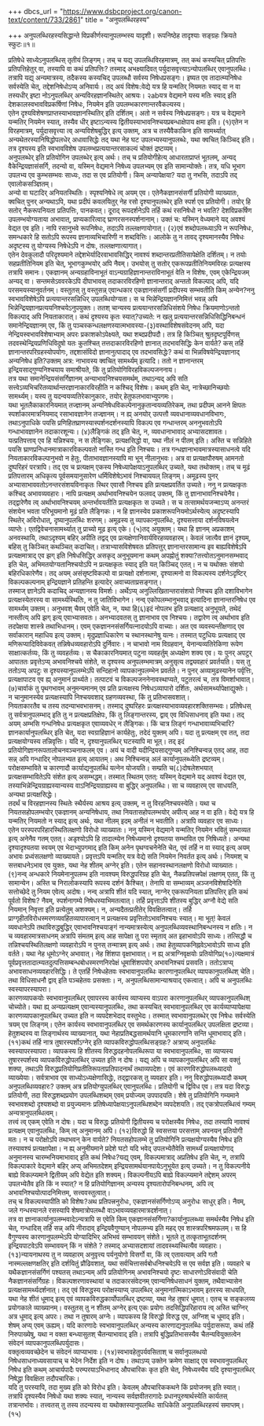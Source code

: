 +++
dbcs_url = "https://www.dsbcproject.org/canon-text/content/733/2861"
title = "अनुपलब्धिरहस्य"

+++
अनुपलब्धिरहस्यसिद्धान्ते विप्रकीर्णस्यानुपलम्भस्य
यादृशी। रूपनिष्ठेह तादृश्याः
सङ्ग्रहः क्रियते स्फुटः॥१॥

प्रतिषेधे साध्येऽनुपलब्धिस्
तृतीयं लिङ्गम्। तच् च यद्य् उपलब्धिविरहमात्रम्, तत् कथं कस्यचित्
प्रतिपत्तिः प्रतिपत्तिहेतुर् वा, तस्यापि वा कथं प्रतिपत्तिः? तस्माद् अभक्ष्यादिवत्
पर्युदासवृत्त्याऽन्योपलब्धिर् एवानुपलब्धिः। तत्रापि यद्य् अन्यमात्रस्य, तदैकस्य कस्यचिद्
उपलब्धौ सर्वस्य निषेधप्रसङ्गः। इष्यत एव तादात्म्यनिषेधः सर्वस्येति चेत्, तद्देशनिषेधोऽप्य्
अनिवार्यः। तद् अयं विशेषः:वेद्ये यत्र हि
यन्मतिर् नियमतः स्याद् वा न वा तस्यधीर् इष्टा नोऽनुपलब्धिर्
अन्यविरहज्ञानस्थितेर् आश्रयः। २abयत्र वेद्यमाने
यस्य मतिः स्याद् इति देशकालस्वभावविप्रकर्षिणां निषेधः, नियमेन इति उपलम्भकारणान्तरवैकल्यस्य।  
एतेन दृश्यविशेषणप्राप्तस्याभावज्ञानस्थितिर् इति दर्शितम्। अतो न सर्वस्य निषेधप्रसङ्गः। यत्र च वेद्यमाने
यन्मतिर् नियमेन स्यात्, तस्यैव धीर् इष्टाऽन्यस्य द्वितीयस्याभावनिश्चयप्रबन्धाक्षेपाय क्षमा
इति। (१)एतेन न विरहमात्रम्, पर्युदासवृत्त्या
त्व् अन्यविशेषबुद्धिर् इत्य् उक्तम्, अत्र च तस्यैवैकाकिन
इति सामर्थ्यात् अन्यथेतरस्यानिषिद्धोपलधेर् अधावासिद्धेः तद् यथा नेह घट उपलभ्यस्यानुपलब्धेः, यथा क्वचित् किञ्चिद्
इति। तत्र दृश्यस्य इति स्वभावविशेष उपलम्भप्रत्ययान्तरसाकल्यं चोक्तं द्रष्टव्यम्।  
अनुपलब्धेर् इति प्रतियोगिन उपलब्धेर् इत्य् अर्थः। तच् च प्रतियोगीहेत्य्
आधारताप्राप्तं भूतलम्, अन्यद् वैकेन्द्रियज्ञासंसर्गि, तदन्यो वा, यस्मिन् वेद्यमाने
निषेध्य उपलभ्यम् एव इति सामान्योक्तेः। तत्र, यधि भूभाग उपलभ्य
एव कुम्भसम्भवः साध्यः, तदा स एव प्रतियोगी। किम् अन्यापेक्षया? यदा तु नभसि, तदाऽपि तद् एवालोकसञ्ज्ञितम्।  
अन्यो वा घटादिर् अनियतस्थितिः। स्पृश्यनिषेधे त्व्
अयम् एव। एतेनैकज्ञानसंसर्गी प्रतियोगी व्याख्यातः, क्वचित् पुनर्
अन्यथाऽपि, यथा प्रदीपं कवलयितुर् नेह रसो दृश्यानुपलब्धेर् इति स्पर्श एव प्रतियोगी। तयोर् हि सतोर्
नैकरूपनियता प्रतिपत्तिः, पानकवत्। दूराद् रूपदर्शनेऽपि तर्हि कथं रसनिषेधो न भवति? देशविप्रकर्षिण
उपलम्भयोग्यताया अभावात्, प्राप्यकारित्वाद् घ्राणरसनस्पर्शनानाम्। उक्तं च: यस्मिन् वेध्यमाने
यद् अवश्यं वेद्यत एव इति। नापि रसानुभवे रूपनिषेधः, तदाऽपि तल्लक्षणायोगात्। (२)एवं शब्दोपलब्ध्याऽपि
न रूपनिषेधः, समन्धकारे हि सतोऽपि रूपस्य ज्ञानाव्यभिचारिणी न शब्दवित्तिः। आलोके
तु न तावद् दृश्यमानस्यैव निषेधः अदृष्टस्य तु योग्यस्य निषेधेऽपि न दोषः, तल्लक्षणात्यागात्।  
एतेन देवकुलादौ परिदृश्यमाने तद्देशभेर्यादिरवाभावसिद्धिर् नावश्यं शब्दान्तरप्रतीतिसापेक्षेति
दर्शितम्। न तयोः सहप्रतीतिनियम इति चेत्, भूभागकुम्भयोर्
अपि नैवम्। उभयोस् तु सतोर् एकरूपप्रतीतिनियमविरहः प्रत्यक्षस्य तत्रापि समानः। एकज्ञानम् अन्यग्रहाविनाभूतं
वाऽन्यग्राहिज्ञानान्तराविनाभूतं वेति न विशेषः, एवम् एकेन्द्रियजम्
अन्यद् वा। सन्तमसेऽववरकेऽपि दीपाभावस् तदाकारविरहिणो ज्ञानान्तराद् अन्ततो विकल्पाद्
अपि, यदि परसमयस्यानुवर्तनम्। वस्तुतस् तु वस्तुसन्न् एवान्धकार एकज्ञानसंसर्गी
प्रदीपस्य सम्भवतीति किम् अन्येन?ननु स्वभावविशेषेऽपि
प्रत्ययान्तरसन्निधिर् उपलब्धियोग्यता। स च भिन्नेन्द्रियज्ञाननिमित्तं भवन्न् अपि
भिन्नेन्द्रियज्ञानप्रत्ययनिश्चयेऽनुपयुक्तः। ततश् चान्यस्य प्रत्ययान्तरसन्निधिसंशये
निषेधः क्रियमाणोऽन्ततो विकल्पाद् अपि नियताकारात्। कथं दृश्यस्य कृतः स्यात्?उच्यते: न खलु प्रत्ययान्तरसन्निधिसिद्धिनिबन्धनं
समानेन्द्रियज्ञानम् एव, किं तु पञ्चस्कन्धलक्षणस्यात्मभावस्या-(३)वस्थाविशेषसंवेदनम्
अपि, यदा नेन्द्रियस्वभावविशेषाभ्याम् अपरः प्रकाशकोऽपेक्ष्यते, यथा शब्दप्रदीपदौ। तत्र हि किञ्चित्
श्रुतदृष्टपूर्विणस् तदवस्थेन्द्रियप्रणिधिविदुषो यतः कुतश्चित् तत्तदाकारविरहिणो ज्ञानात्
तदभावसिद्धिः केन वार्यते? कस् तर्हि ज्ञानान्तरपरिग्रहस्योपयोगः, तद्दशासंविदो ज्ञानानुत्पादाद्
एव तदभावसिद्धेः? कथं वा भिन्नविषयेन्द्रियज्ञानाद् अन्यनिषेध इति?उक्तम् अत्र: नाभावस्य क्वचित्
सामर्थ्यम् इत्यादि। ततो न ज्ञानान्तरम् इन्द्रियसाद्गुण्यनिश्चयाय समाश्रीयते, किं तु प्रतियोगिविरहविकल्पजननाय।  
तत्र यथा समानेन्द्रियसंसर्गिज्ञानम् अन्याभावनिश्चयसमर्थम्, तथाऽन्यद् अपि
सति सत्त्वेऽव्यभिचरितव्यार्थान्तरज्ञानाकारविरहीति न कश्चिद् विशेषः। कथम् इति चेत्, नात्रेच्छानिच्छयोः
सामर्थ्यम्। यस्य तु यदन्वयव्यतिरेकानुकारः, तयोर् हेतुफलभावाभ्युपगमः।  
यथा भूतलैकाकारनियमात् तज्ज्ञानम् अन्यनिषेधविकल्पेनानुकृतान्वयव्यतिरेकम्, तथा प्रदीपम् आनने
क्षिपतः स्पर्शाकारमात्रनियमाद् रसाभावज्ञानेन तज्ज्ञानम्। न ह्य् अनयोर् उत्पत्तौ
व्यवधानाव्यवधानविभागः, तथाऽनुपाधिके पयसि प्रणिहितघ्राणस्यास्पर्शनदर्शनस्यापि विकल्प एव गन्धान्तरम्
अननुभवतोऽपि गन्धाभावज्ञानेन तदाकारशून्यः। (४)लैङ्गिकं तद् इति
चेत्, न, व्यवधानाभावाद् अभ्यासदशावतः। यत्प्रतिपत्ताव् एव हि यन्निश्चयः, न स लैङ्गिकः, प्रत्यक्षसिद्धो
वा, यथा नीलं न पीतम् इति। अस्ति च सन्निहिते पयसि घ्राणप्रनिधानमात्राकारविकल्पवतो
नास्ति गन्ध इति निश्चयः। तत्र गन्धज्ञानाभावमात्रस्यासाधनत्वे यदि नियताकारविकल्पानुभवो
न हेतुः, पीताभावज्ञानस्यापि मा भून् नीलानुभवः। अत्र वा प्रत्यक्षपौरुषम्
आमनतो दुष्परिहरं परत्रापि। तद् एव च प्रत्यक्षम् एकस्य निषेध्यापेक्षयाऽनुपलब्धिर्
उच्यते, यथा तथोक्तम्। तच् च मूढं प्रतिपत्तारम् अधिकृत्य पूर्वसमयानुसारेण धर्मिविशेषेऽभावं
निश्चाययल् लिङ्गम्। अमूढस्य पुनर् अभ्यासाभाववतोऽनन्तरसंशयविनाकृतः स्थिर एवासौ निश्चय
इति प्रत्यक्षप्रवर्तित उच्यते। ननु न प्रत्यक्षकृतः
कश्चिद् अभावव्यवहारः। नापि प्रत्यक्षम् अर्थाभावनिश्चयेन फलवद् उक्तम्, किं तु ज्ञानाभावनिश्चयेनैव।  
तद्द्वारेणैव त्व् अर्थाभावनिश्चयम् अन्तर्भावयतीति प्रत्यक्षकृतः स उच्यते। स च तत्सामर्थयजन्माऽप्य्
अनन्तरं संशयेन भवता परिभूयमानो मूढं प्रति लैङ्गिकः। न हि ज्ञानस्येव प्रकाशरूपनियमोऽर्थस्येत्य्
अदृष्टस्यापि स्थितेर् अविरोधात्, दृष्यानुपलब्धिः शरणम्। अमूढस्य तु व्यापकानुपलब्धिः, दृश्यसत्ताया दर्शनविषयत्वेन
व्याप्तेः। एतद्विवेचनासामर्थ्यात् तु प्राच्यो मूढ इत्य् एके। (५)तद् अयुक्तम्। यथा
हि ज्ञानम् अप्रकाशम् अनवस्थायि, तथाऽदृश्यम् बहिर् अपीति तद्वद् एव प्रत्यक्षेणानिवार्यविरहव्यवहारम्। केवलं जात्यैव ज्ञानं
दृश्यम्, बहिस् तु किञ्चित् कथञ्चित् कदाचित्। तत्राभ्यासविशेषवतः प्रतिपत्तुर्
ज्ञानान्तरसामान्य इव बाह्यविशेषेऽपि प्रत्यक्षमात्राद् एव झग् इति निषेधसिद्धिर् असकृद्
अनुभूयमाना कथम् अपह्नोतुं शक्या?तत्त्वोतऽनुमानसम्भवाद्
इति चेत्, अभिमतयोग्यतानिश्चयोऽपि न प्रत्यक्षकृतः स्याद् इति यत् किञ्चिद् एतत्। न च यथोक्तः संशयो
बहिरधिकारेणैव। तद् अयम् असंसृष्टविकल्पो वा प्रत्यक्षो दर्शनात्मा, दृश्यात्मनो वा
विकल्पस्य दर्शनेऽदृष्टिर् विकल्पकल्पनाम् इन्द्रियज्ञाने प्रतिहन्ति इत्यादेर् अवाच्यताप्रसङ्गात्।  
तस्माज् ज्ञानेऽपि कदाचिद् अन्यज्ञानस्य विमर्शः। अर्थेऽप्य् अनुल्लिखितान्तरासंशयो
निश्चय इति दशाविभागेन प्रत्यक्षस्येतरस्य वा सामर्थ्यस्थितिः, न तु जातिविभागेन। नन्व् एकोपलम्भानुभवाद्
इत्यादिना ज्ञानान्तरनिषेध एव सामर्थ्यम् उक्तम्। अनुभवश् चैवम् एवेति चेत्, न, यथा हि(६)इदं नोपलभ इति प्रत्यक्षाद्
अनुभूयते, तथेदं नास्तीत्य् अपि झग् इत्य् एवाभ्यासवतः। अनभ्यादवतस् तु ज्ञानाभाव
एव निश्चयः। तद्वारेण त्व् अर्थाभाव इति तदपेक्षया शास्त्रे तथाभिधानम्। एवम् एकज्ञाननसंसर्गियत्नादयोऽपि
वाच्याः। अत एव व्यवस्यन्तीक्षणाद्
एव सर्वाकारान् महाधिय इत्य् उक्तम्। मृदुप्रज्ञाधिकारेण च स्थानस्थानेषु यत्नः। तस्मात्
पटुधियः प्रत्यक्षाद् एव मणिरूप्यादिविवेकवत् तन्निषेधव्यवहारोऽपि दुर्निवारः। न चाभावो नाम विग्रहवान्, येनान्यव्यतिरेकिणा
रूपेण साक्षात्कर्तव्यः, किं तु व्यवहर्तव्यः। स चैकाकारनियमात् पटुना व्यवहर्तुम् अध्यक्षेण
शक्य एव। यः पुनर् अपटुर्
आपाततः प्रवृत्तेऽप्य् अभावनिश्चये संशेते, स दृश्यस्य अनुपलम्भमात्रम्
अनुसृत्य तद्व्यवहारं प्रवर्तयति। यस् तु ततोऽप्य्
अपटुः स दृश्यस्यानुपलम्भेऽपि सन्दिहानो व्यापकानुपलम्भेन प्रवर्तते। न पुनर् अव्यामुढस्यानेन
पर्वृत्तिः, प्रत्यक्षापाटव एव ह्य् अनुमानं प्रार्थ्यते। तत्पाटवं च विकल्पजननेनावस्थाप्यते, पटुतरत्वं च, तत्र विमर्शाभावात्। (७)चार्वाकं तु पृथगभावम्
अनुमन्यमानम् एव प्रति प्रत्यक्षस्य निषेधऽव्यापारो दर्शितः, अर्थसामर्थ्यापेक्षाद्युक्तेः।  
न चानुमानस्येव प्रत्यक्षस्यापि निश्चयवशाद् ग्रहणव्यवस्था, किं तु प्रतिभासवशात्।  
नियताकारतैव च तस्य तदन्याभवभासनम्। तस्माद् दुष्परिहरः प्रत्यक्षस्याभावव्यवहारशक्तिसम्भवः। प्रतिषेधस् तु सर्वत्रानुपलम्भाद्
इति तु न प्रत्यक्षप्रतिक्षेपः, किं तु लिङ्गान्तरस्य, द्वाव् एव विधिसाधनाव्
इति यथा। तद् अयम् अम्भसि
गन्धनिषेधः प्रत्यक्षकृत एवाव्यवधेर् न लैङ्गिकः। किं चात्र लिङ्गं
गन्धाभावाव्यभिचारि? ज्ञानकार्यानुपलब्धिर् इति चेत्, यदा स्वग्राहिज्ञानं
कार्यहेतुः, तदेदं युक्तम् अपि। यदा तु प्रत्यक्षम् एव तत्, तदा प्रत्यक्षयोग्यस्य
तन्निवृत्तिः। यदि न, दृश्यानुपलब्धिर् घटस्यापि मा भूत्। तद् इदं प्रतियोगिज्ञानरूपतालोचनवञ्चनाफलम्
एव। अयं च वादी यदीन्द्रियसाद्गुण्यम् अनिश्चिन्वन्न् एतद् आह, तदा सन्न् अपि
गन्धादिर् नोपलभ्यत इत्य् आयातम्। अथ निश्चिन्वन्न्
अलं कार्यानुपलब्ध्येति द्रष्टव्यम्। परोक्षसम्भाविते च कारणादौ कार्याद्यनुपलब्धिं
यत्नेन योजयति। सम्प्रति च(८)दोषलेशभयात् प्रत्यक्षसम्भावितेऽपि
संशेत इत्य् असम्भद्धम्। तस्मात् स्थितम् एतत्: यस्मिन् वेद्यमाने
यद् अवश्यं वेद्यत एव, तस्याभिन्नेन्द्रियग्राह्यस्यान्यस्य वाऽनिन्द्रियग्राह्यस्य वा बुद्धिर्
अनुपलब्धिः। सा च व्यवहारम् एव साधयति, अन्यथा प्रत्यक्षसिद्धेः।  
तदर्थं च विरहज्ञानस्य स्थितेः स्थैर्यस्य आश्रय इत्य् उक्तम्, न तु विरहनिश्चयस्येति। यथा च नियतसहोपलम्भयोर्
एकज्ञानम् अन्यनिषेधाय, तथा नियतासहोपलम्भयोर् अपीत्य् आह न वा इति। वेद्ये यत्र हि यन्मतिर्
नियमतो न स्याद् इत्य् अर्थः, यथा नीलम् इदम् अनीलं न भवतीति। अत्रापि व्यवहार
एव साध्यः। एतेन परस्परपरिहारस्थितिलक्षणो विरोधो व्याख्यातः। ननु यस्मिन् वेद्यमाने
यन्मतिर् नियमेन भवितुं सम्भाव्यत इत्य् अनेनैव गतम् एतत्। अडृश्योऽपि हि तादात्म्येन
निषेध्यमानो दृश्यतया सम्भावित एव निषिध्यते। अन्यथा दृश्यादृश्यतया स्वयम् एव भेदाभ्युपगमाद्
इति किम् अनेन पृथग्वचनेनेति चेत्, एवं तर्हि न वा
स्याद् इत्य् अयम् अभावः प्रध्वंसलक्षणो व्याख्यायते। प्रवृत्तऽपि यन्मतिर् यत्र वेद्ये
सति नियमेन निवर्तत इत्य् अर्थः। नियमश् च सत्तबाधनेऽभाव
एव युक्तः, यथा नेह शीतम् अग्नेर् इति। एतेन सहानवस्थानलक्षणो विरोधो व्याख्यातः। (९)नन्व् अन्धकारे
नियमेनानुपलम्भ इति नावश्यम् विरुद्धपरिग्रह इति चेत्, नैकप्रतिपत्त्रपेक्षं
लक्षणम् एतत्, किं तु सामान्येन। अस्ति च निरालोकस्यापि रूपस्य दर्शनं कैश्चित्। तेनापि
वा सम्भाव्यम् अञ्जनविशेषादिनेति सत्तोच्छेदे तु नियम एवेत्य् अदोषः। नन्व् अत्रापि शीतं
यदि स्यात्, नाग्नेर् एकरूपनियता प्रतिपत्तिर् इति कथं पूर्वतो विशेषः? नैवम्, स्पर्शनागम्ये
निषेधस्याभिमतत्वात्। तर्हि प्रवृत्ताऽपि शीतस्य बुद्धिर् अग्नौ वेद्ये सति नियमान्
निवृत्ता इति प्रत्येतुम् अशक्यम्। न, अन्यदैतत्प्रतीतेर्
विवक्षितत्वात्। तर्हि प्राग्गृहीतविरोधस्मरणव्यवहितव्यापारत्वान्
न प्रत्यक्षस्य प्रवृत्तितोऽभावनिश्चयः स्यात्। मा भूत्! केवलं व्यवधानेऽपि
तथाविरुद्धबुद्धिर् एवाभावनिश्चयाङ्गं नान्यमात्रस्येत्य् अनुपलब्धिव्यवस्थानिबन्धनस्य
न क्षतिः। न च व्यवहारमात्रसाधनम्
अत्रापि संमतम् इत्य् आह सापेक्षा तु परा स्मृताव् अत इहाभावोऽपि साध्यः। तत्सिद्धौ
च तन्निश्चयस्थितिलक्षणो व्यवहारोऽपि न पुनस् तन्मात्रम् इत्य् अर्थः। तथा हेतुव्यापकनिह्नवेऽभावोऽपि
साध्य इति वर्तते। यथा नेह धूमोऽग्नेर् अभावात्। नेह शिंशपा वृक्षाभावात्। न ह्य् अत्राग्निवृक्षयोः
प्रतियोगिप्र(१०)त्यक्षमात्रं पूर्वप्रवृत्ततादात्म्यतदुत्पत्तिसम्बन्धबोधस्मरणनिरपेक्षं
धूमाशिंशपयोर् अभावनिश्चयं प्रसवति। ततोऽत्राप्य् अभावसाधनव्यवहारसिद्धिः। ते एतर्हि निषेधहेतवः
स्वभावानुपलब्धिः कारणानुपलब्धिर् व्यापकानुपलब्धिश् चेति। तथा विधिसाधनौ द्वाव् इति
पञ्चहेतवः प्रसक्ताः। न, अनुपलब्धिसामान्याश्रयाद् एकत्वात्। अपि च अनुपलब्धिः स्वस्यापरस्यापरा।  
कारणव्यापकयोः स्वभावानुपलब्धिर् एवापरस्य कार्यस्य व्याप्यस्य वाऽपरा कारणानुपलब्धिर्
व्यापकानुपलब्धिश् चोच्योते। यथा ह्य् अन्यप्रत्यक्षम्
एवान्यस्यानुपलब्धिः, तथा कस्यचित् स्वभावानुपलब्धिर् एव कार्यव्याप्यापेक्षया कारणव्यापकानुपलब्धिर्
उच्यत इति न व्यपदेशभेदाद् वस्तुभेदः। तस्मात् स्वभावानुपलब्धेर् एव निषेधः सर्वस्येति
त्रयम् एव लिङ्गम्। एतेन कार्यस्य स्वभावानुपलब्धिर्
एव समर्थकारणस्य कार्यानुपलब्धिर् उपलक्षिता द्रष्टव्या। हेतुशब्दस्य वा लिङ्गार्थस्य
व्याख्यानात्, यथा नेहाप्रतिबद्धसामर्थयानि धूमकारणानि सन्ति धूमाभावाद् इति। (११)कथं तर्हि नात्र
तुषारस्पर्शोऽग्नेर् इति व्यापकविरुद्धोपलब्धिसङ्ग्रहः? अत्राप्य् अनुपलब्धिः
स्वस्यापरस्यापरा। व्यापकस्य हि शीतस्य विरुद्धदहनोपलब्धिरूपा या स्वभावानुपलब्धिः, सा व्याप्यस्य
तुषारस्पर्शस्य व्यापकविरुद्धोपलब्धिर् उच्यत इति न दोषः। यद्य् अपि च व्यापकानुपलब्धिर्
अपि सा वक्तुं शक्या, तथाऽपि विरुद्धप्रतियोगिप्रतीतिरूपताप्रतिपादनार्थं तथाव्यपदेशः। एवं
कारणविरुद्धोपलब्ध्यादयो व्याख्येयाः। सर्वत्राभाव एव साध्योऽध्यक्षेणासिद्धेः, तद्द्वारकस् तु
व्यवहार इति। ननु विरुद्धोपलब्ध्यादौ
कथम् अनुपलब्धिव्यवहारः? उक्तम् अत्र प्रतियोग्युपलब्धिर् एवानुपलब्धिः। प्रतियोगी च द्विविध
एव। तत्र यदा विरुद्धः प्रतियोगी, तदा विरुद्धशब्दप्रयोग उपलब्धिशब्दम् एवम्
प्रयोज्यम् उपपादयति। शेषे तु प्रतियोगिनि गम्यमाने स्वभावशब्दो दृश्यशब्दो वा प्रयुज्यमानः
प्रतिषेध्यापेक्षयाऽनुपलब्धिशब्देन व्यपदेशयति। तद् एकत्रोपलब्धित्वं गम्यम् अन्यत्रानुपलब्धित्वम्।  
तत्त्वं त्व् एकम् एवेति न दोषः। यदा च विरुद्धः
प्रतियोगी द्वितीयस्य च परोक्षस्यैव निषेधः, तदा तस्यापि नावश्यं
प्रत्यक्षम् एवानुपलब्धिः, किम् त्व् अनुमानम् अपि। (१२)विरुद्धो हि स्वसत्तया
परसत्ताम् अपनयन् प्रतियोगी मतः। न च परोक्षोऽपि तथाभवन् केन वार्यते? नियतसहोपलम्भे
तु प्रतियोगिनि प्रत्यक्षयोग्यस्यैव निषेध इति तस्यावश्यं प्रत्यक्षापेक्षा। न ह्य्
अनुमीयमाने प्रदेशे घटो यदि भवेद् उपलभ्येतैवेति सामर्थ्यं प्रत्यक्षायोगाद् अनुमानस्य
चारम्भनियमाभावाद् इति कथं निषेधः?यद्य् एवम्, विकल्पमात्राद्
अप्रतिषेध इति चेत्, न, तत्रापि विकल्पाकारे वेद्यमाने बहिर् अप्य् अभिमतदेशम् इन्द्रियसामर्थयानपायेऽनुभूयेत
इत्य् उच्यते। न तु विकल्पनीये बाह्ये विकल्प्यमाने द्वितीयम् अपि वेद्येत इति शक्यम्। विकल्पनीयऽपि बाह्ये
विकल्प्यमाने तद्देशम् अपरम् उपलभ्येतैव इति किं न स्यात्? न हि प्रतियोगिज्ञानम्
अन्यस्य दृश्यतारोपनिबन्धनम्, अपि त्व् अभावनिश्चयोत्पादनिमित्तम्, सत्त्ववस्तुत्वात्।  
तच् च विकल्पस्यापीति को विशेषः?अथ प्रतिपत्त्रनुरोधः, एकज्ञानसंसर्गिणोऽप्य्
अनुरोधः साधुर् इति। नैवम्, जले गन्धस्यानले रसस्यापि शेषमात्रोपलब्धौ वाऽभावव्यवहारमात्रदर्शनात्।  
तत्र वा ज्ञानाकार्यानुपलम्भवादेऽन्यत्रापि स एवेति किम् एकज्ञानसंसर्गिणा?कार्यानुपलब्ध्या
समर्थस्यैव निषेध इति चेत्, गन्धादिस् तर्हि सन्न् अपि नीरादाव् इन्द्रियवैगुण्यान् नोपलम्भ्य इति
महद् एव शास्त्रपरिश्रमफलम्। स हि वैगुण्यस्य कारणानुपलम्भेऽपि योग्यादिभिर् अभिभवं
सम्भावयन् संशेते। भूतले तु तत्कृताभूतदर्शनम् इन्द्रियपाटवेऽपि सम्भावयन् किं न संशेते
? तस्माद् अभ्यासदशायां तादवस्थ्यस्थित्यैव व्यवहारः। (१३)न्यायनाथस्य तु
न व्यवहारम् अनुवृत्त्य पर्यनुयोगो विसर्गो वा, किं त्व् एतावत्याम्
अपि गतौ नास्मल्लक्षणक्षतिर् इति दर्शयितुं प्रौढिवशात्, यथा सर्वचित्तासर्वबोधनिश्चयेऽपि
स एव सर्वज्ञ इति। व्यवहारे च यथैकज्ञानसंसर्गिणं पश्यतस् तथाऽन्यम् अपि प्रतियोगिनम्
अभावनिश्चयो दृष्टः साधारणोऽविसंवादी चेति नैकज्ञानसंसर्गिग्रहः। विकल्पशरणावस्थायां
च तदाकारसंवेदनम् एवान्यनिषेधसाधनं युक्तम्, तथैवाभ्यासेन प्रत्यक्षसामर्थ्यदर्शनात्। तद् एवं विरुद्धस्य
परोक्षस्याप्य् उपलब्धिर् अनुमानात्मिकाऽभावम् इतरस्य साधयति, यथा नेह शीतं धूमाद्
इत्य् एवं व्यापकविरुद्धकार्योपलब्धिर् द्रष्टव्या, यथा नेह तुषारं
धूमात्। एतच् च सङ्कलय्य प्रयोगकाले व्याख्यानम्। वस्तुतस् तु न शीतम् अग्नेर् इत्य्
एकः प्रयोगः तदसिद्धिपरिहाराय त्व् अस्ति चाग्निर् अत्र धूमाद् इत्य् अपरः। तथा न तुषारम्
अग्नेः। व्यापकस्य हि विरुद्धो विरुद्ध एव, अग्निश् च धूमाद्
इति। शेषम् अप्य् एवम् ऊह्यम्। यदि कारणादेः स्वभावानुपलब्धिर्
अन्यस्य कारणाद्यनुपलब्धिः पर्युदासरूपा, कथं तर्हि निरुपाख्येषु, यथा न वक्ता बन्ध्यासुतश्
चैतन्याभावाद् इति। तत्रापि बुद्धिप्रतिभासस्यैव चैतन्यवियुक्तत्वेन संवेदनं व्यापकानुपलब्धिपर्युदासः।  
वक्तृत्वव्यवच्छेदेन च संवेदनं व्याप्याभावः। (१४)स्वभावहेतुपर्यवसिताश्
च सर्वानुपलब्धयो निषेधसाधनाध्यवसायाच् च भेदेन निर्देश इति न दोषः। तथाऽप्य् उक्तेन
क्रमेण साक्षाद् एव स्वभावनुपलब्धिर् निषेध इति कथम् आचार्यपादैः परम्परयाऽभिधानाद्
औपचारिकः कृत इति चेत्, निषेध्यस्यैव यदि दृश्यानुपलब्धिर् निषेद्ध्रा विवक्षिता तदौपचारिकः।  
यदि तु परस्यापि, तदा मुख्य इति को विरोध इति। केवलम् औपचारिककथने किं प्रयोजनम् इति स्यात्।  
तत्रापि दृश्यस्यैव निषेधो यथा शक्यः स्यात्, नान्यस्य सर्वज्ञवीतरागादेः
प्रधानपुरुषार्थस्येति कार्यतस् तत्रान्तर्भावः। तत्त्वतस् तु तस्य
तदन्यस्य वा यथोक्तस्यानुपलब्धिः साधिकेति अनुपलब्धिरहस्यं समाप्तम्।  
(१५)
